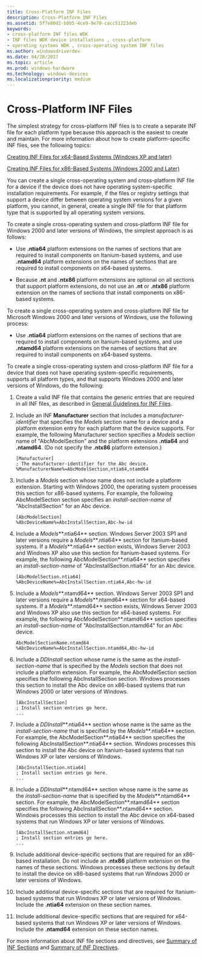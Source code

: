 ```yaml
---
title: Cross-Platform INF Files
description: Cross-Platform INF Files
ms.assetid: 5f7e80d2-b8b5-4ce9-9e70-cacc51223deb
keywords:
- cross-platform INF files WDK
- INF files WDK device installations , cross-platform
- operating systems WDK , cross-operating system INF files
ms.author: windowsdriverdev
ms.date: 04/20/2017
ms.topic: article
ms.prod: windows-hardware
ms.technology: windows-devices
ms.localizationpriority: medium
---
```


# Cross-Platform INF Files


The simplest strategy for cross-platform INF files is to create a separate INF file for each platform type because this approach is the easiest to create and maintain. For more information about how to create platform-specific INF files, see the following topics:

[Creating INF Files for x64-Based Systems (Windows XP and later)](inf-file-platform-extensions-and-x64-based-systems.md#creating-inf-files-for-x64-based-systems--windows-xp-and-later-)

[Creating INF Files for x86-Based Systems (Windows 2000 and Later)](inf-file-platform-extensions-and-x86-based-systems.md#creating-inf-files-for-x86-based-systems--windows-2000-and-later-)

You can create a single cross-operating system and cross-platform INF file for a device if the device does not have operating system-specific installation requirements. For example, if the files or registry settings that support a device differ between operating system versions for a given platform, you cannot, in general, create a single INF file for that platform type that is supported by all operating system versions.

To create a single cross-operating system and cross-platform INF file for Windows 2000 and later versions of Windows, the simplest approach is as follows:

-   Use **.ntia64** platform extensions on the names of sections that are required to install components on Itanium-based systems, and use **.ntamd64** platform extensions on the names of sections that are required to install components on x64-based systems.

-   Because **.nt** and **.ntx86** platform extensions are optional on all sections that support platform extensions, do not use an **.nt** or **.ntx86** platform extension on the names of sections that install components on x86-based systems.

To create a single cross-operating system and cross-platform INF file for Microsoft Windows 2000 and later versions of Windows, use the following process:

-   Use **.ntia64** platform extensions on the names of sections that are required to install components on Itanium-based systems, and use **.ntamd64** platform extensions on the names of sections that are required to install components on x64-based systems.

To create a single cross-operating system and cross-platform INF file for a device that does not have operating system-specific requirements, supports all platform types, and that supports Windows 2000 and later versions of Windows, do the following:

1.  Create a valid INF file that contains the generic entries that are required in all INF files, as described in [General Guidelines for INF Files](general-guidelines-for-inf-files.md).

2.  Include an INF **Manufacturer** section that includes a *manufacturer-identifier* that specifies the *Models* section name for a device and a platform extension entry for each platform that the device supports. For example, the following Manufacturer section specifies a *Models* section name of "AbcModelSection" and the platform extensions **.ntia64** and **.ntamd64**. (Do not specify the **.ntx86** platform extension.)

    ```
    [Manufacturer]
    ; The manufacturer-identifier for the Abc device.
    %ManufacturerName%=AbcModelSection,ntia64,ntamd64
    ```

3.  Include a *Models* section whose name does not include a platform extension. Starting with Windows 2000, the operating system processes this section for x86-based systems. For example, the following AbcModelSection section specifies an *install-section-name* of "AbcInstallSection" for an Abc device.

    ```
    [AbcModelSection]
    %AbcDeviceName%=AbcInstallSection,Abc-hw-id
    ```

4.  Include a *Models***.ntia64** section. Windows Server 2003 SP1 and later versions require a *Models***.ntia64** section for Itanium-based systems. If a *Models***.ntia64** section exists, Windows Server 2003 and Windows XP also use this section for Itanium-based systems. For example, the following AbcModelSection**.ntia64** section specifies an *install-section-name* of "AbcInstallSection.ntia64" for an Abc device.

    ```
    [AbcModelSection.ntia64]
    %AbcDeviceName%=AbcInstallSection.ntia64,Abc-hw-id
    ```

5.  Include a *Models***.ntamd64** section. Windows Server 2003 SP1 and later versions require a *Models***.ntamd64** section for x64-based systems. If a *Models***.ntamd64** section exists, Windows Server 2003 and Windows XP also use this section for x64-based systems. For example, the following AbcModelSection**.ntamd64** section specifies an *install-section-name* of "AbcInstallSection.ntamd64" for an Abc device.

    ```
    AbcModelSectionName.ntamd64
    %AbcDeviceName%=AbcInstallSection.ntamd64,Abc-hw-id
    ```

6.  Include a *DDInstall* section whose name is the same as the *install-section-name* that is specified by the *Models* section that does not include a platform extension. For example, the AbcModelSection section specifies the following AbcInstallSection section. Windows processes this section to install the Abc device on x86-based systems that run Windows 2000 or later versions of Windows.

    ```
    [AbcInstallSection]
    ; Install section entries go here.
    ...
    ```

7.  Include a *DDInstall***.ntia64** section whose name is the same as the *install-section-name* that is specified by the *Models***.ntia64** section. For example, the AbcModelSection**.ntia64** section specifies the following AbcInstallSection**.ntia64** section. Windows processes this section to install the Abc device on Itanium-based systems that run Windows XP or later versions of Windows.

    ```
    [AbcInstallSection.ntia64]
    ; Install section entries go here.
    ...
    ```

8.  Include a *DDInstall***.ntamd64** section whose name is the same as the *install-section-name* that is specified by the *Models***.ntamd64** section. For example, the AbcModelSection**.ntamd64** section specifies the following AbcInstallSection**.ntamd64** section. Windows processes this section to install the Abc device on x64-based systems that run Windows XP or later versions of Windows.

    ```
    [AbcInstallSection.ntamd64]
    ; Install section entries go here.
    ...
    ```

9.  Include additional device-specific sections that are required for an x86-based installation. Do not include an **.ntx86** platform extension on the names of these sections. Windows processes these sections by default to install the device on x86-based systems that run Windows 2000 or later versions of Windows.

10. Include additional device-specific sections that are required for Itanium-based systems that run Windows XP or later versions of Windows. Include the **.ntia64** extension on these section names.

11. Include additional device-specific sections that are required for x64-based systems that run Windows XP or later versions of Windows. Include the **.ntamd64** extension on these section names.

For more information about INF file sections and directives, see [Summary of INF Sections](summary-of-inf-sections.md) and [Summary of INF Directives](summary-of-inf-directives.md).

 

 





